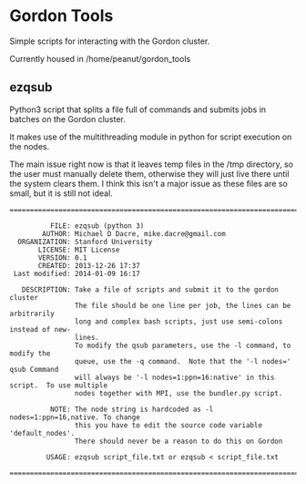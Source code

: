 Gordon Tools
============

Simple scripts for interacting with the Gordon cluster.

Currently housed in /home/peanut/gordon_tools

ezqsub
------

Python3 script that splits a file full of commands and submits jobs in batches on 
the Gordon cluster.

It makes use of the multithreading module in python for script execution on the nodes.

The main issue right now is that it leaves temp files in the /tmp directory, so the
user must manually delete them, otherwise they will just live there until the system
clears them.  I think this isn't a major issue as these files are so small, but it is
still not ideal.

```
====================================================================================

          FILE: ezqsub (python 3)
        AUTHOR: Michael D Dacre, mike.dacre@gmail.com
  ORGANIZATION: Stanford University
       LICENSE: MIT License
       VERSION: 0.1
       CREATED: 2013-12-26 17:37
 Last modified: 2014-01-09 16:17

   DESCRIPTION: Take a file of scripts and submit it to the gordon cluster
                The file should be one line per job, the lines can be arbitrarily
                long and complex bash scripts, just use semi-colons instead of new-
                lines.
                To modify the qsub parameters, use the -l command, to modify the
                queue, use the -q command.  Note that the '-l nodes=' qsub Command
                will always be '-l nodes=1:ppn=16:native' in this script.  To use multiple
                nodes together with MPI, use the bundler.py script.

          NOTE: The node string is hardcoded as -l nodes=1:ppn=16,native. To change
                this you have to edit the source code variable 'default_nodes'. 
                There should never be a reason to do this on Gordon

         USAGE: ezqsub script_file.txt or ezqsub < script_file.txt

====================================================================================
```
